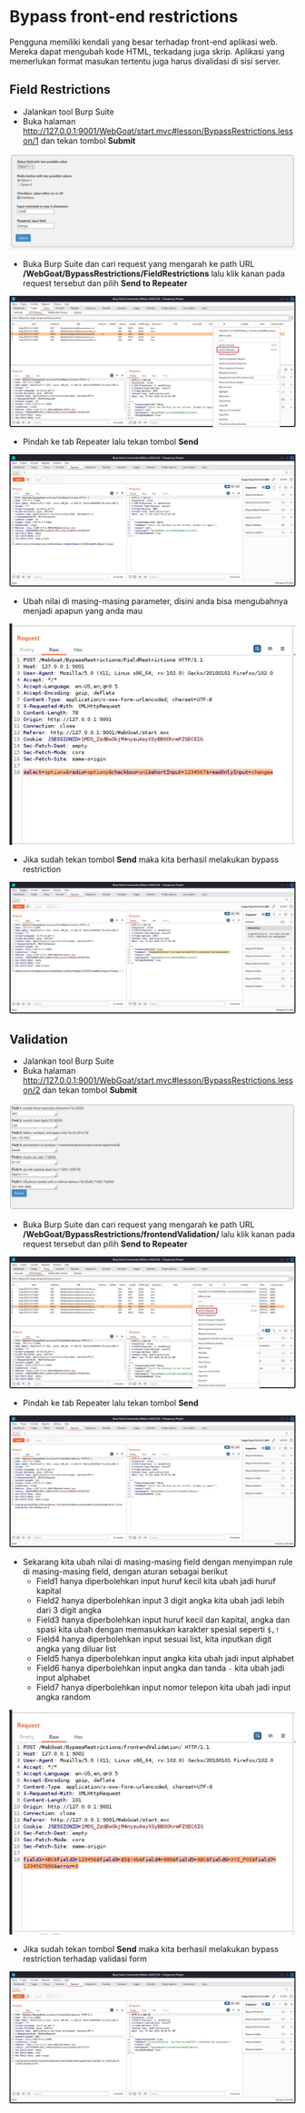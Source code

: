# Bypass front-end restrictions
Pengguna memiliki kendali yang besar terhadap front-end aplikasi web. Mereka dapat mengubah kode HTML, terkadang juga skrip. Aplikasi yang memerlukan format masukan tertentu juga harus divalidasi di sisi server.

## Field Restrictions
- Jalankan tool Burp Suite
- Buka halaman http://127.0.0.1:9001/WebGoat/start.mvc#lesson/BypassRestrictions.lesson/1 dan tekan tombol **Submit**

![alt text](https://github.com/rahardian-dwi-saputra/webgoat/blob/main/assets/bypass%20restriction/bypass%20restriction%201.JPG)

- Buka Burp Suite dan cari request yang mengarah ke path URL **/WebGoat/BypassRestrictions/FieldRestrictions** lalu klik kanan pada request tersebut dan pilih **Send to Repeater**

![alt text](https://github.com/rahardian-dwi-saputra/webgoat/blob/main/assets/bypass%20restriction/bypass%20restriction%202.JPG)

- Pindah ke tab Repeater lalu tekan tombol **Send**

![alt text](https://github.com/rahardian-dwi-saputra/webgoat/blob/main/assets/bypass%20restriction/bypass%20restriction%203.JPG)

- Ubah nilai di masing-masing parameter, disini anda bisa mengubahnya menjadi apapun yang anda mau

![alt text](https://github.com/rahardian-dwi-saputra/webgoat/blob/main/assets/bypass%20restriction/bypass%20restriction%204.JPG)

- Jika sudah tekan tombol **Send** maka kita berhasil melakukan bypass restriction

![alt text](https://github.com/rahardian-dwi-saputra/webgoat/blob/main/assets/bypass%20restriction/bypass%20restriction%205.JPG)

## Validation
- Jalankan tool Burp Suite
- Buka halaman http://127.0.0.1:9001/WebGoat/start.mvc#lesson/BypassRestrictions.lesson/2 dan tekan tombol **Submit**

![alt text](https://github.com/rahardian-dwi-saputra/webgoat/blob/main/assets/bypass%20restriction/bypass%20restriction%206.JPG)

- Buka Burp Suite dan cari request yang mengarah ke path URL **/WebGoat/BypassRestrictions/frontendValidation/** lalu klik kanan pada request tersebut dan pilih **Send to Repeater**

![alt text](https://github.com/rahardian-dwi-saputra/webgoat/blob/main/assets/bypass%20restriction/bypass%20restriction%207.JPG)

- Pindah ke tab Repeater lalu tekan tombol **Send**

![alt text](https://github.com/rahardian-dwi-saputra/webgoat/blob/main/assets/bypass%20restriction/bypass%20restriction%208.JPG)

- Sekarang kita ubah nilai di masing-masing field dengan menyimpan rule di masing-masing field, dengan aturan sebagai berikut 
	- Field1 hanya diperbolehkan input huruf kecil kita ubah jadi huruf kapital
	- Field2 hanya diperbolehkan input 3 digit angka kita ubah jadi lebih dari 3 digit angka
	- Field3 hanya diperbolehkan input huruf kecil dan kapital, angka dan spasi kita ubah dengan memasukkan karakter spesial seperti `$,!`
	- Field4 hanya diperbolehkan input sesuai list, kita inputkan digit angka yang diluar list
	- Field5 hanya diperbolehkan input angka kita ubah jadi input alphabet
	- Field6 hanya diperbolehkan input angka dan tanda `-` kita ubah jadi input alphabet
	- Field7 hanya diperbolehkan input nomor telepon kita ubah jadi input angka random

![alt text](https://github.com/rahardian-dwi-saputra/webgoat/blob/main/assets/bypass%20restriction/bypass%20restriction%209.JPG)

- Jika sudah tekan tombol **Send** maka kita berhasil melakukan bypass restriction terhadap validasi form

![alt text](https://github.com/rahardian-dwi-saputra/webgoat/blob/main/assets/bypass%20restriction/bypass%20restriction%2010.JPG)